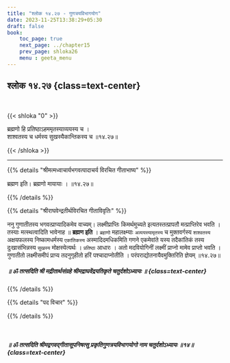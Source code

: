 ```yaml
---
title: "श्लोक १४.२७ - गुणत्रयविभागयोग"
date: 2023-11-25T13:38:29+05:30
draft: false
book:
    toc_page: true
    next_page: ../chapter15
    prev_page: shloka26
    menu : geeta_menu
---
```




## श्लोक १४.२७ {class=text-center}

<br/>

{{< shloka  "0"  >}}

ब्रह्मणो हि प्रतिष्ठाऽहममृतस्याव्ययस्य च ।   
शाश्वतस्य च धर्मस्य सुखस्यैकान्तिकस्य च ॥१४.२७॥

{{< /shloka >}}

---


{{% details "श्रीमत्मध्वाचार्यभगवत्पादाचर्य विरचित  गीताभाष्य" %}}

ब्रह्मण इति। ब्रह्मणो मायायाः । ॥१४.२७॥

{{% /details %}}



{{% details "श्रीराघवेन्द्रतीर्थविरचित गीताविवृतिः" %}}

ननु गुणातीतस्य भगवत्प्राप्यादिकमेव वाच्यम्‌। 
लक्ष्मीप्राप्तिः किमर्थमुच्यते
इत्यतस्तत्प्रापतौ मत्प्राप्तिरेव भवति । 
तस्याः मत्स्थत्वादिति भावेनाह 
॥ **ब्रह्मण इति** । `ब्रहाणो` महालक्ष्म्याः 
`अव्ययस्यामृतस्य` च मुक्तवर्गस्य `शाश्वतस्य` 
अक्षयफलस्य निष्कामधर्मस्य `एकांतिकस्य` अस्मादिदमधिकमिति 
गणने एकमेवांते यस्य तदैकांतिकं तस्य दुःखासंभिन्नस्य 
`सुखस्य` मोक्षस्येत्यर्थः । `प्रतिष्ठा` आधारः । 
अतो मदवियोगिनीं लक्ष्मीं प्राप्नो मामेव प्राप्तो भवति । 
गुणातीतो लक्ष्मीसमीपं 
प्राप्य तदनुगृहीतो हरिं पश्चादाप्नोतीति । 
परंपराद्योतनायैवमुक्तिरिति 
ज्ञेयम् ॥१४.२७॥ 

##### ॥ ॐ तत्सदिति श्री मद्रीतार्थसंग्रहे श्रीमद्राघवेंद्रयतिकृते चतुर्दशोऽध्यायः ॥ {class=text-center}

{{% /details %}}



{{% details "पद विचार" %}}


{{% /details %}}

<br/>

##### ॥ ॐ तत्सदिति श्रीमद्वगवद्गीतासूपनिषत्सु प्रकृतिगुणत्रयविभागयोगो नाम चतुर्दशोऽध्यायः ॥१४॥ {class=text-center}